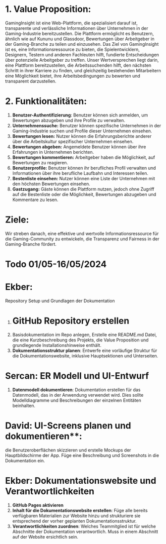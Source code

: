 # 1. Value Proposition:

GamingInsight ist eine Web-Plattform, die spezialisiert darauf ist, transparente und verlässliche Informationen über Unternehmen in der Gaming-Industrie bereitzustellen. Die Plattform ermöglicht es Benutzern, ähnlich wie auf Kununu und Glassdoor, Bewertungen über Arbeitgeber in der Gaming-Branche zu teilen und einzusehen. Das Ziel von GamingInsight ist es, eine Informationsressource zu bieten, die Spielentwicklern, Designern, Testern und anderen Fachleuten hilft, fundierte Entscheidungen über potenzielle Arbeitgeber zu treffen. Unser Wertversprechen liegt darin, eine Plattform bereitzustellen, die Arbeitssuchenden hilft, den nächsten Schritt in ihrer Karriere zu finden, und gleichzeitig bestehenden Mitarbeitern eine Möglichkeit bietet, ihre Arbeitsbedingungen zu bewerten und transparent darzustellen.

# 2. Funktionalitäten:

1. **Benutzer-Authentifizierung**: Benutzer können sich anmelden, um Bewertungen abzugeben und ihre Profile zu verwalten.
2. **Unternehmenssuche:** Benutzer können spezifische Unternehmen in der Gaming-Industrie suchen und Profile dieser Unternehmen einsehen.
3. **Bewertungen lesen:** Nutzer können die Erfahrungsberichte anderer über die Arbeitskultur spezifischer Unternehmen einsehen.
4. **Bewertungen abgeben:** Angemeldete Benutzer können über ihre Erfahrungen in Unternehmen berichten.
5. **Bewertungen kommentieren:** Arbeitgeber haben die Möglichkeit, auf Bewertungen zu reagieren.
6. **Benutzerprofile:** Benutzer können ihr berufliches Profil verwalten und Informationen über ihre berufliche Laufbahn und Interessen teilen.
7. **Bestenliste einsehen:** Nutzer können eine Liste der Unternehmen mit den höchsten Bewertungen einsehen.
8. **Gastzugang:** Gäste können die Plattform nutzen, jedoch ohne Zugriff auf die Bestenliste oder die Möglichkeit, Bewertungen abzugeben und Kommentare zu lesen.

# Ziele:

Wir streben danach, eine effektive und wertvolle Informationsressource für die Gaming-Community zu entwickeln, die Transparenz und Fairness in der Gaming-Branche fördert.


# Todo 01/05-16/05/2024

# Ekber:
Repository Setup und Grundlagen der Dokumentation
1. # GitHub Repository erstellen
2. Basisdokumentation im Repo anlegen, Erstelle eine README.md Datei, die eine Kurzbeschreibung des Projekts, die Value Proposition und grundlegende Installationshinweise enthält.
3. **Dokumentationsstruktur planen**: Entwerfe eine vorläufige Struktur für die Dokumentationswebsite, inklusive Hauptsektionen und Unterseiten.

# Sercan: ER Modell und UI-Entwurf
1. **Datenmodell dokumentieren**:  Dokumentation erstellen für das Datenmodell, das in der Anwendung verwendet wird. Dies sollte Modelldiagramme und Beschreibungen der einzelnen Entitäten beinhalten.

# David: UI-Screens planen und dokumentieren**: 
die Benutzeroberflächen skizzieren und erstelle Mockups der Hauptbildschirme der App. Füge eine Beschreibung und Screenshots in die Dokumentation ein.

# Ekber: Dokumentationswebsite und Verantwortlichkeiten
1. **GitHub Pages aktivieren**
2. **Inhalt für die Dokumentationswebsite erstellen**: Füge alle bereits verfügbaren Materialien zur Website hinzu und strukturiere sie entsprechend der vorher geplanten Dokumentationsstruktur.
3. **Verantwortlichkeiten zuordnen**: Welches Teammitglied ist für welche Abschnitte der Dokumentation verantwortlich. Muss in einem Abschnitt auf der Website ersichtlich sein.
